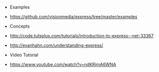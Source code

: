* Examples
* https://github.com/visionmedia/express/tree/master/examples 

* Concepts
* http://code.tutsplus.com/tutorials/introduction-to-express--net-33367
* http://evanhahn.com/understanding-express/

* Video Tutorial
* https://www.youtube.com/watch?v=ndKRjmA6WNA
